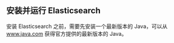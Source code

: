 ## 安装并运行 Elasticsearch

安装 Elasticsearch 之前，需要先安装一个最新版本的 Java，可以从 www.java.com 获得官方提供的最新版本的 Java。


